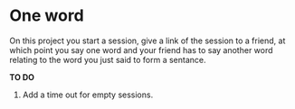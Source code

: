 One word
========

On this project you start a session, give a link of the session to a friend, at which point you say one word and your friend has to say another word relating to the word you just said to form a sentance.
 

**TO DO**

1. Add a time out for empty sessions.

